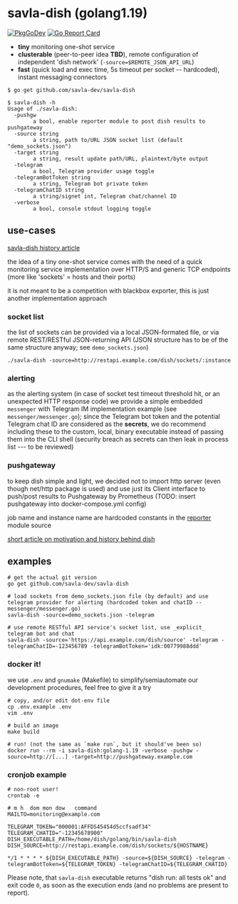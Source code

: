 # savla-dish (golang1.19)

[![PkgGoDev](https://pkg.go.dev/badge/github.com/savla-dev/savla-dish)](https://pkg.go.dev/github.com/savla-dev/savla-dish)
[![Go Report Card](http://goreportcard.com/badge/github.com/savla-dev/savla-dish)](https://goreportcard.com/report/github.com/savla-dev/savla-dish)

  + __tiny__ monitoring one-shot service
  + __clusterable__ (peer-to-peer idea **TBD**), remote configuration of independent 'dish network' (`-source=$REMOTE_JSON_API_URL`)
  + __fast__ (quick load and exec time, 5s timeout per socket -- hardcoded), instant messaging connectors

```shell
$ go get github.com/savla-dev/savla-dish

$ savla-dish -h
Usage of ./savla-dish:
  -pushgw
    	a bool, enable reporter module to post dish results to pushgateway
  -source string
    	a string, path to/URL JSON socket list (default "demo_sockets.json")
  -target string
    	a string, result update path/URL, plaintext/byte output
  -telegram
    	a bool, Telegram provider usage toggle
  -telegramBotToken string
    	a string, Telegram bot private token
  -telegramChatID string
    	a string/signet int, Telegram chat/channel ID
  -verbose
    	a bool, console stdout logging toggle
```

## use-cases

[savla-dish history article](https://krusty.savla.dev/projects/savla-dish/)

the idea of a tiny one-shot service comes with the need of a quick monitoring service implementation over HTTP/S and generic TCP endpoints (more like 'sockets' = hosts and their ports)

it is not meant to be a competition with blackbox exporter, this is just another implementation approach

### socket list

the list of sockets can be provided via a local JSON-formated file, or via remote REST/RESTful JSON-returning API (JSON structure has to be of the same structure anyway; see `demo_sockets.json`)

```
./savla-dish -source=http://restapi.example.com/dish/sockets/:instance
```

### alerting

as the alerting system (in case of socket test timeout threshold hit, or an unexpected HTTP response code) we provide a simple embedded `messenger` with Telegram IM implementation example (see `messenger/messenger.go`); since the Telegram bot token and the potential Telegram chat ID are considered as the **secrets**, we do recommend including these to the custom, local, binary executable instead of passing them into the CLI shell (security breach as secrets can then leak in process list --- to be reviewed)

### pushgateway

to keep dish simple and light, we decided not to import http server (even though net/http package is used) and use just its Client interface to push/post results to Pushgateway by Prometheus (TODO: insert pushgateway into docker-compose.yml config)

job name and instance name are hardcoded constants in the [reporter](/reporter/reporter.go) module source

[short article on motivation and history behind dish](https://krusty.savla.dev/projects/savla-dish/)

## examples

```shell
# get the actual git version
go get github.com/savla-dev/savla-dish

# load sockets from demo_sockets.json file (by default) and use telegram provider for alerting (hardcoded token and chatID -- messenger/messenger.go)
savla-dish -source=demo_sockets.json -telegram

# use remote RESTful API service's socket list, use _explicit_ telegram bot and chat
savla-dish -source='https://api.example.com/dish/source' -telegram -telegramChatID=-123456789 -telegramBotToken='idk:00779988ddd'
```

### docker it!

we use `.env` and `gnumake` (Makefile) to simplify/semiautomate our development procedures, feel free to give it a try

```
# copy, and/or edit dot-env file
cp .env.example .env
vim .env

# build an image
make build

# run! (not the same as `make run`, but it should've been so)
docker run --rm -i savla-dish:golang-1.19 -verbose -pushgw -source=http://[...] -target=http://pushgateway.example.com
```


### cronjob example

```shell
# non-root user!
crontab -e
```

```shell
# m h  dom mon dow   command
MAILTO=monitoring@example.com

TELEGRAM_TOKEN="000001:AFFDS45454d5ccfsadf34" 
TELEGRAM_CHATID="-12345678900"
DISH_EXECUTABLE_PATH=/home/dish/golang/bin/savla-dish
DISH_SOURCE=http://restapi.example.com/dish/sockets/${HOSTNAME}

*/1 * * * * ${DISH_EXECUTABLE_PATH} -source=${DISH_SOURCE} -telegram -telegramBotToken=${TELEGRAM_TOKEN} -telegramChatID=${TELEGRAM_CHATID}
```

Please note, that `savla-dish` executable returns "dish run: all tests ok" and exit code `0`, as soon as the execution ends (and no problems are present to report).
